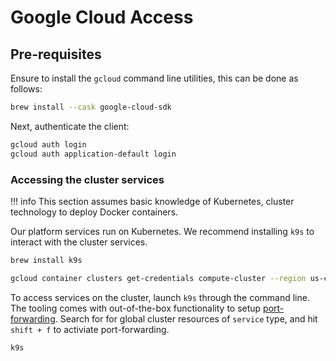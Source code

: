 # Google Cloud Access

## Pre-requisites

Ensure to install the `gcloud` command line utilities, this can be done as follows:

```bash
brew install --cask google-cloud-sdk
```

Next, authenticate the client:

```bash
gcloud auth login
gcloud auth application-default login
```

### Accessing the cluster services

!!! info
    This section assumes basic knowledge of Kubernetes, cluster technology to deploy Docker containers.

Our platform services run on Kubernetes. We recommend installing `k9s` to interact with the cluster services.

```bash
brew install k9s
```

```bash
gcloud container clusters get-credentials compute-cluster --region us-central1 
```

To access services on the cluster, launch `k9s` through the command line. The tooling comes with out-of-the-box functionality to setup [port-forwarding](https://thinhdanggroup.github.io/k9s-cli/). Search for for global cluster resources of `service` type, and hit `shift + f` to activiate port-forwarding.

```bash
k9s
```

